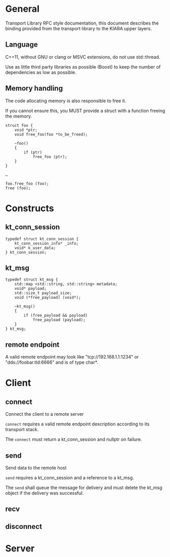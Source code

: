 # General

Transport Library RFC style documentation, this document describes the binding provided from the transport library to the KIARA upper layers.

## Language

C++11, without GNU or clang or MSVC extensions, do not use std::thread.

Use as little third party libraries as possible (Boost) to keep the number of dependencies as low as possible.

## Memory handling

The code allocating memory is also responsible to free it.

If you cannot ensure this, you MUST provide a struct with a function freeing the memory.

```
struct foo {
	void *ptr;
	void free_foo(foo *to_be_freed);
	
	~foo()
	{
		if (ptr)
			free_foo (ptr);
	}
}

…

foo.free_foo (foo);
free (foo);
```

# Constructs

## kt_conn_session

```
typedef struct kt_conn_session {
	kt_conn_session_info* _info;
	void* k_user_data;
} kt_conn_session;
```

## kt_msg

```
typedef struct kt_msg {
	std::map <std::string, std::string> metadata;
	void* payload;
	std::size_t payload_size;
	void (*free_payload) (void*);
	
	~kt_msg()
	{
		if (free_payload && payload)
			free_payload (payload);
	}
} kt_msg;
```

## remote endpoint

A valid remote endpoint may look like "tcp://192.168.1.1:1234" or "dds://foobar.tld:6666" and is of type char*.

# Client

## connect

Connect the client to a remote server

`connect` requires a valid remote endpoint description according to its transport stack.

The `connect` must return a kt_conn_session and nullptr on failure.

## send

Send data to the remote host

`send` requires a kt_conn_session and a reference to a kt_msg.

The `send` shall queue the message for delivery and must delete the kt_msg object if the delivery was successful.

## recv

## disconnect

# Server